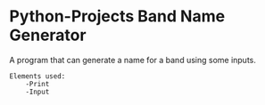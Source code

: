 # Python-Projects Band Name Generator

A program that can generate a name for a band using some inputs.
    
    Elements used:
        -Print
        -Input
